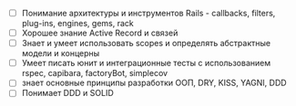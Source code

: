   - [ ] Понимание архитектуры и инструментов Rails - callbacks, filters, plug-ins, engines, gems, rack
  - [ ] Хорошее знание Active Record и связей
  - [ ] Знает и умеет использовать scopes и определять абстрактные модели и концерны
  - [ ] Умеет писать юнит и интеграционные тесты с использованием rspec, capibara, factoryBot, simplecov
  - [ ] знает основные принципы разработки ООП, DRY, KISS, YAGNI, DDD
  - [ ] Понимает DDD и SOLID
